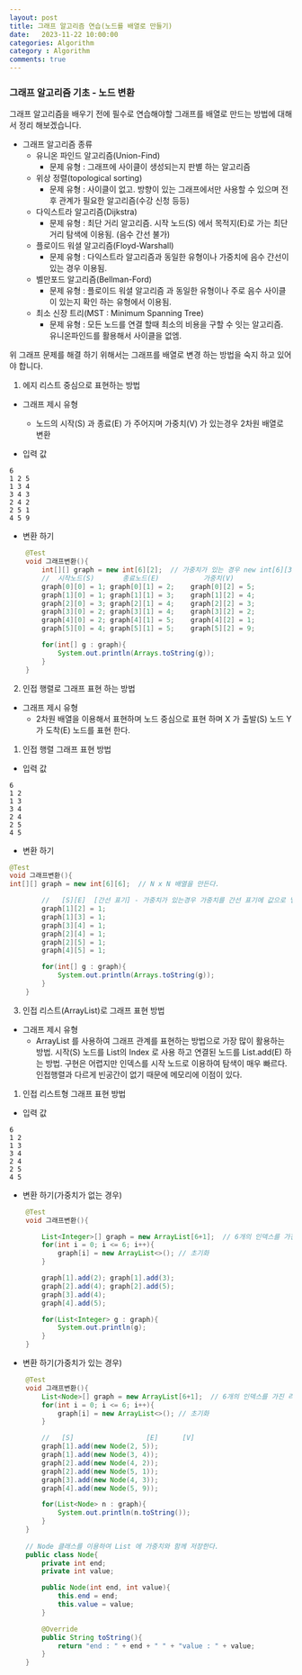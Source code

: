 ```yaml
---
layout: post
title: 그래프 알고리즘 연습(노드를 배열로 만들기)
date:   2023-11-22 10:00:00
categories: Algorithm
category : Algorithm
comments: true 
---
```


### 그래프 알고리즘 기초 - 노드 변환

그래프 알고리즘을 배우기 전에 필수로 연습해야할 그래프를 배열로 만드는 방법에 대해서 정리 해보겠습니다.

- 그래프 알고리즘 종류
  - 유니온 파인드 알고리즘(Union-Find)
    - 문제 유형 : 그래프에 사이클이 생성되는지 판별 하는 알고리즘
  - 위상 정렬(topological sorting)
    - 문제 유형 : 사이클이 없고. 방향이 있는 그래프에서만 사용할 수 있으며 전후 관계가 필요한 알고리즘(수강 신청 등등)
  - 다익스트라 알고리즘(Dijkstra)
    - 문제 유형 : 최단 거리 알고리즘. 시작 노드(S) 에서 목적지(E)로 가는 최단거리 탐색에 이용됨. (음수 간선 불가)
  - 플로이드 워셜 알고리즘(Floyd-Warshall)
    - 문제 유형 : 다익스트라 알고리즘과 동일한 유형이나 가중치에 음수 간선이 있는 경우 이용됨.
  - 벨만포드 알고리즘(Bellman-Ford)
    - 문제 유형 : 플로이드 워셜 알고리즘 과 동일한 유형이나 주로 음수 사이클이 있는지 확인 하는 유형에서 이용됨.
  - 최소 신장 트리(MST : Minimum Spanning Tree)
    - 문제 유형 : 모든 노드를 연결 할때 최소의 비용을 구할 수 잇는 알고리즘. 유니온파인드를 활용해서 사이클을 없엠.

위 그래프 문제를 해결 하기 위해서는 그래프를 배열로 변경 하는 방법을 숙지 하고 있어야 합니다.

1. 에지 리스트 중심으로 표현하는 방법

- 그래프 제시 유형
  - 노드의 시작(S) 과 종료(E) 가 주어지며 가중치(V) 가 있는경우 2차원 배열로 변환

- 입력 값
```text
6
1 2 5
1 3 4
3 4 3
2 4 2
2 5 1
4 5 9
```

- 변환 하기
```java
    @Test
    void 그래프변환(){
        int[][] graph = new int[6][2];  // 가중치가 있는 경우 new int[6][3]
        //  시작노드(S)       종료노드(E)           가중치(V)
        graph[0][0] = 1; graph[0][1] = 2;    graph[0][2] = 5;
        graph[1][0] = 1; graph[1][1] = 3;    graph[1][2] = 4;
        graph[2][0] = 3; graph[2][1] = 4;    graph[2][2] = 3;
        graph[3][0] = 2; graph[3][1] = 4;    graph[3][2] = 2;
        graph[4][0] = 2; graph[4][1] = 5;    graph[4][2] = 1;
        graph[5][0] = 4; graph[5][1] = 5;    graph[5][2] = 9;

        for(int[] g : graph){
            System.out.println(Arrays.toString(g));
        }
    }
```

2. 인접 행렬로 그래프 표현 하는 방법

- 그래프 제시 유형
  - 2차원 배열을 이용해서 표현하며 노드 중심으로 표현 하며 X 가 출발(S) 노드 Y 가 도착(E) 노드를 표현 한다.

1) 인접 행렬 그래프 표현 방법

- 입력 값
```text
6
1 2
1 3
3 4
2 4
2 5
4 5
```

- 변환 하기

```java
@Test
void 그래프변환(){
int[][] graph = new int[6][6];  // N x N 배열을 만든다.

        //   [S][E]  [간선 표기] - 가중치가 있는경우 가중치를 간선 표기에 값으로 넣는다.
        graph[1][2] = 1;
        graph[1][3] = 1;
        graph[3][4] = 1;
        graph[2][4] = 1;
        graph[2][5] = 1;
        graph[4][5] = 1;

        for(int[] g : graph){
            System.out.println(Arrays.toString(g));
        }
    }
```

3. 인접 리스트(ArrayList)로 그래프 표현 방법

- 그래프 제시 유형
  - ArrayList 를 사용하여 그래프 관계를 표현하는 방법으로 가장 많이 활용하는 방법. 시작(S) 노드를 List의 Index 로 사용 하고
    연결된 노드를 List.add(E) 하는 방법. 구현은 어렵지만 인덱스를 시작 노드로 이용하여 탐색이 매우 빠르다. 인접행렬과 다르게
    빈공간이 없기 때문에 메모리에 이점이 있다.

1) 인접 리스트형 그래프 표현 방법

- 입력 값
```text
6
1 2
1 3
3 4
2 4
2 5
4 5
```

- 변환 하기(가중치가 없는 경우)

```java
    @Test
    void 그래프변환(){

        List<Integer>[] graph = new ArrayList[6+1];  // 6개의 인덱스를 가진 리스트를 만든다.(인덱스는 0 부터 시작하기 때문에 N + 1)
        for(int i = 0; i <= 6; i++){
            graph[i] = new ArrayList<>(); // 초기화
        }

        graph[1].add(2); graph[1].add(3);
        graph[2].add(4); graph[2].add(5);
        graph[3].add(4);
        graph[4].add(5);

        for(List<Integer> g : graph){
            System.out.println(g);
        }
    }
```

- 변환 하기(가중치가 있는 경우)

```java
    @Test
    void 그래프변환(){
        List<Node>[] graph = new ArrayList[6+1];  // 6개의 인덱스를 가진 리스트를 만든다.(인덱스는 0 부터 시작하기 때문에 N + 1)
        for(int i = 0; i <= 6; i++){
            graph[i] = new ArrayList<>(); // 초기화
        }

        //   [S]                  [E]      [V]
        graph[1].add(new Node(2, 5));
        graph[1].add(new Node(3, 4));
        graph[2].add(new Node(4, 2));
        graph[2].add(new Node(5, 1));
        graph[3].add(new Node(4, 3));
        graph[4].add(new Node(5, 9));

        for(List<Node> n : graph){
            System.out.println(n.toString());
        }
    }
    
    // Node 클래스를 이용하여 List 에 가중치와 함께 저장한다.
    public class Node{
        private int end;
        private int value;

        public Node(int end, int value){
            this.end = end;
            this.value = value;
        }

        @Override
        public String toString(){
            return "end : " + end + " " + "value : " + value;
        }
    }
```
